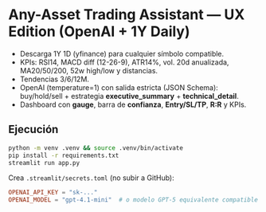 # Any-Asset Trading Assistant — UX Edition (OpenAI + 1Y Daily)

- Descarga 1Y 1D (yfinance) para cualquier símbolo compatible.
- KPIs: RSI14, MACD diff (12-26-9), ATR14%, vol. 20d anualizada, MA20/50/200, 52w high/low y distancias.
- Tendencias 3/6/12M.
- OpenAI (temperature=1) con salida estricta (JSON Schema): buy/hold/sell + estrategia **executive_summary** + **technical_detail**.
- Dashboard con **gauge**, barra de **confianza**, **Entry/SL/TP**, **R:R** y KPIs.

## Ejecución
```bash
python -m venv .venv && source .venv/bin/activate
pip install -r requirements.txt
streamlit run app.py
```

Crea `.streamlit/secrets.toml` (no subir a GitHub):
```toml
OPENAI_API_KEY = "sk-..."
OPENAI_MODEL = "gpt-4.1-mini"  # o modelo GPT-5 equivalente compatible con JSON Schema estricto
```

